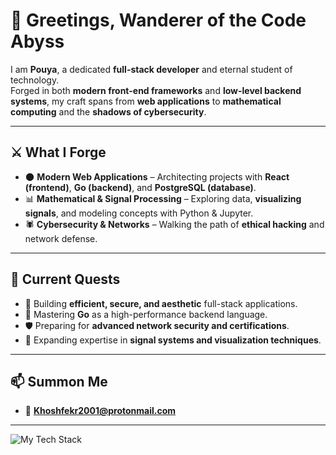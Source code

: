 # 🦇 Greetings, Wanderer of the Code Abyss  

I am **Pouya**, a dedicated **full-stack developer** and eternal student of technology.  
Forged in both **modern front-end frameworks** and **low-level backend systems**, my craft spans from **web applications** to **mathematical computing** and the **shadows of cybersecurity**.  

---

## ⚔️ What I Forge  
- 🌑 **Modern Web Applications** – Architecting projects with **React (frontend)**, **Go (backend)**, and **PostgreSQL (database)**.  
- 📊 **Mathematical & Signal Processing** – Exploring data, **visualizing signals**, and modeling concepts with Python & Jupyter.  
- 🕷️ **Cybersecurity & Networks** – Walking the path of **ethical hacking** and network defense.  

---

## 📌 Current Quests  
- 🚀 Building **efficient, secure, and aesthetic** full-stack applications.  
- 🌌 Mastering **Go** as a high-performance backend language.  
- 🛡️ Preparing for **advanced network security and certifications**.  
- 🔢 Expanding expertise in **signal systems and visualization techniques**.  

---

## 📫 Summon Me  
- 📧 **Khoshfekr2001@protonmail.com**  

---

![My Tech Stack](https://github-readme-tech-stack.vercel.app/api/cards?lineCount=3&theme=dracula&gap=5&width=600&bg=%23282A36&badge=%23343746&border=%23343746&titleColor=%23BD93F9&line1=React%2CReact%2C0D769A%3BGO%2CGO%2C05A1C7%3Bpostgresql%2Cpostgresql%2C326289%3BLUA%2CLUA%2C060679%3BPython%2CPython%2CEAD05C%3B&line2=Node.js%2CNode.js%2C538B4D%3Bexpress%2Cexpress%2CA6A9AF%3BGin%2CGin%2C378F9E%3BFiber%2CFiber%2C04A0C7%3BWordPress%2CWordPress%2C21759B%3BJupyter%2CJupyter%2CDF7129%3B&line3=git%2Cgit%2CD45D47%3Bvim%2Cvim%2C068E34%3Bneovim%2Cneovim%2C80B366%3Blinux%2Clinux%2C08080C%3BObsidian%2CObsidian%2C603BAC%3B)
